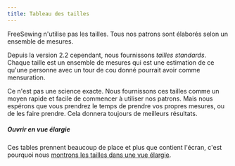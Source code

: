 ```yaml
---
title: Tableau des tailles
---
```


FreeSewing n'utilise pas les tailles. Tous nos patrons sont élaborés selon un ensemble de mesures.

Depuis la version 2.2 cependant, nous fournissons _tailles standards_. Chaque taille est un ensemble de mesures qui est une estimation de ce qu'une personne avec un tour de cou donné pourrait avoir comme mensuration.

Ce n'est pas une science exacte. Nous fournissons ces tailles comme un moyen rapide et facile de commencer à utiliser nos patrons. Mais nous espérons que vous prendrez le temps de prendre vos propres mesures, ou de les faire prendre. Cela donnera toujours de meilleurs résultats.

<Tip>

##### Ouvrir en vue élargie

Ces tables prennent beaucoup de place et plus que contient l'écran, c'est pourquoi nous
[montrons les tailles dans une vue élargie](/sizes/).

</Tip>
